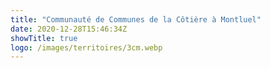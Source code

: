 ```yaml
---
title: "Communauté de Communes de la Côtière à Montluel"
date: 2020-12-28T15:46:34Z
showTitle: true
logo: /images/territoires/3cm.webp
---
```

